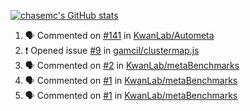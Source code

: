 [![chasemc's GitHub stats](https://github-readme-stats.vercel.app/api?username=chasemc)](https://github.com/anuraghazra/github-readme-stats)


<!--START_SECTION:activity-->
1. 🗣 Commented on [#141](https://github.com/KwanLab/Autometa/issues/141) in [KwanLab/Autometa](https://github.com/KwanLab/Autometa)
2. ❗️ Opened issue [#9](https://github.com/gamcil/clustermap.js/issues/9) in [gamcil/clustermap.js](https://github.com/gamcil/clustermap.js)
3. 🗣 Commented on [#2](https://github.com/KwanLab/metaBenchmarks/issues/2) in [KwanLab/metaBenchmarks](https://github.com/KwanLab/metaBenchmarks)
4. 🗣 Commented on [#1](https://github.com/KwanLab/metaBenchmarks/issues/1) in [KwanLab/metaBenchmarks](https://github.com/KwanLab/metaBenchmarks)
5. 🗣 Commented on [#1](https://github.com/KwanLab/metaBenchmarks/issues/1) in [KwanLab/metaBenchmarks](https://github.com/KwanLab/metaBenchmarks)
<!--END_SECTION:activity-->
